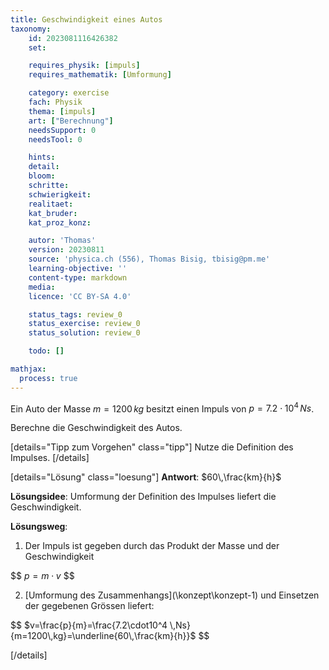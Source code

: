 ```yaml
---
title: Geschwindigkeit eines Autos
taxonomy:
	id: 2023081116426382
	set:

	requires_physik: [impuls]
	requires_mathematik: [Umformung]

	category: exercise
	fach: Physik
	thema: [impuls]
	art: ["Berechnung"]
	needsSupport: 0
	needsTool: 0

	hints: 
	detail: 
	bloom: 
	schritte: 
	schwierigkeit: 
	realitaet:
	kat_bruder:
	kat_proz_konz: 

	autor: 'Thomas'
	version: 20230811
	source: 'physica.ch (556), Thomas Bisig, tbisig@pm.me'
	learning-objective: ''
	content-type: markdown
	media:
	licence: 'CC BY-SA 4.0'

	status_tags: review_0
	status_exercise: review_0
	status_solution: review_0

	todo: []

mathjax:
  process: true
---
```


Ein Auto  der Masse $m=1200\,kg$ besitzt einen Impuls von $p=7.2\cdot10^4 \,Ns$.

Berechne die Geschwindigkeit des Autos.

[details="Tipp zum Vorgehen" class="tipp"]
Nutze die Definition des Impulses.
[/details]

[details="Lösung" class="loesung"]
**Antwort**: $60\,\frac{km}{h}$

**Lösungsidee**:
Umformung der Definition des Impulses liefert die Geschwindigkeit.

**Lösungsweg**:
1. Der Impuls ist gegeben durch das Produkt der Masse und der Geschwindigkeit

$$
$p=m\cdot v$ 
$$

2. [Umformung des Zusammenhangs](\konzept\konzept-1\) und Einsetzen der gegebenen Grössen liefert:

$$
$v=\frac{p}{m}=\frac{7.2\cdot10^4 \,Ns}{m=1200\,kg}=\underline{60\,\frac{km}{h}}$ 
$$

[/details]